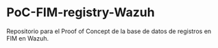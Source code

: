 # PoC-FIM-registry-Wazuh
Repositorio para el Proof of Concept de la base de datos de registros en FIM en Wazuh.
